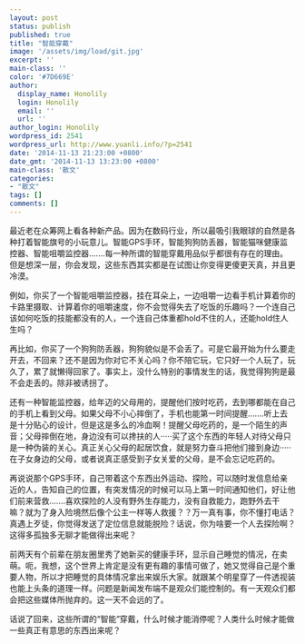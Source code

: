```yaml
---
layout: post
status: publish
published: true
title: "智能穿戴"
image: '/assets/img/load/git.jpg'
excerpt: ''
main-class: ''
color: '#7D669E'
author:
  display_name: Honolily
  login: Honolily
  email: ''
  url: ''
author_login: Honolily
wordpress_id: 2541
wordpress_url: http://www.yuanli.info/?p=2541
date: '2014-11-13 21:23:00 +0800'
date_gmt: '2014-11-13 13:23:00 +0800'
main-class: '散文'
categories:
- "散文"
tags: []
comments: []
---
```

最近老在众筹网上看各种新产品。因为在数码行业，所以最吸引我眼球的自然是各种打着智能旗号的小玩意儿。智能GPS手环，智能狗狗防丢器，智能猫咪健康监控器、智能咀嚼监控器.......每一种所谓的智能穿戴用品似乎都很有存在的理由。但是想深一层，你会发现，这些东西其实都是在试图让你变得更傻更天真，并且更冷漠。

例如，你买了一个智能咀嚼监控器，挂在耳朵上，一边咀嚼一边看手机计算着你的卡路里摄取、计算着你的咀嚼速度，你不会觉得失去了吃饭的乐趣吗？一个连自己该如何吃饭的技能都没有的人，一个连自己体重都hold不住的人，还能hold住人生吗？

再比如，你买了一个狗狗防丢器，狗狗貌似是不会丢了。可是它最开始为什么要走开去，不回来？还不是因为你对它不关心吗？你不陪它玩，它只好一个人玩了，玩久了，累了就懒得回家了。事实上，没什么特别的事情发生的话，我觉得狗狗是最不会走丢的。除非被诱拐了。

还有一种智能监控器，给年迈的父母用的，提醒他们按时吃药，去到哪都能在自己的手机上看到父母。如果父母不小心摔倒了，手机也能第一时间提醒.......听上去是十分贴心的设计，但是这是多么的冷血啊！提醒父母吃药的，是一个陌生的声音；父母摔倒在地，身边没有可以搀扶的人&middot;&middot;&middot;&middot;&middot;买了这个东西的年轻人对待父母只是一种伪装的关心。真正关心父母的起居饮食，就是努力奋斗把他们接到身边&middot;&middot;&middot;&middot;&middot;在子女身边的父母，或者说真正感受到子女关爱的父母，是不会忘记吃药的。

再说说那个GPS手环，自己带着这个东西出外运动、探险，可以随时发信息给亲近的人，告知自己的位置，有突发情况的时候可以马上第一时间通知他们，好让他们前来营救.......喜欢探险的人没有野外生存能力，没有自救能力，跑野外去干嘛？就为了身入险境然后像个公主一样等人救援？？万一真有事，你不懂打电话？真遇上歹徒，你觉得发送了定位信息就能脱险？话说，你为啥要一个人去探险啊？这得多孤独多无聊才能做得出来呢？

前两天有个前辈在朋友圈里秀了她新买的健康手环，显示自己睡觉的情况，在卖萌。呃，我想，这个世界上肯定是没有更有趣的事情可做了，她又觉得自己是个重要人物，所以才把睡觉的具体情况拿出来娱乐大家。就跟某个明星穿了一件透视装也能上头条的道理一样。问题是新闻发布端不是观众们能控制的。有一天观众们都会把这些媒体所抛弃的。这一天不会远的了。

话说了回来，这些所谓的&ldquo;智能&rdquo;穿戴，什么时候才能消停呢？人类什么时候才能做一些真正有意思的东西出来呢？

&nbsp;

